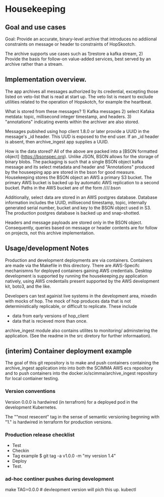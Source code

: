 # Housekeeping

## Goal and use cases

Goal: Provide an accurate, binary-level archive that introduces no
addiional constraints on message or header to constraints of HopSkootch.

The archive supports use cases such as  1)restore a kafka stream,
2) Provide the basis for follow-on value-added services, best served
by an archive rather than a  stream.

## Implementation overview.

The app archives all messages authorized by its credential, excepting
those listed on veto-list that is read at start up. The veto list is
meant to exclude utilities related to the operation of Hopskotch, for
example the heartbeat.

What is stored from these  messages?  1) Kafka messages 2)
select Kafaka metdata: topic, millisecond integer timestamp, and
headers. 3) "annotations" indicating events within the archiver are 
also stored.

Messages pubished using hop client 1.8.0 or later provide a UUID
in the message's _id header.  This UUD is exposed to the  end user. If an
_id header is absent, then archive_ingest app supplies a UUID.

How is the data stored?  All of the above are packed into a [BSON
formatted object] (https://bsonspec.org).  Unlike JSON, BSON allows
for the storage of binary blobs.  The packaging is such that a single
BSON object kafka message and its select metadata and
header and  "Annotations" produced by the houseeping app are stored in
the bson for good measure. Housekeeping stores the BSON object an  AWS
a primary S3 bucket. The primary AWS bucket is backed up by automatic
AWS replication to a second bucket.  Paths in the AWS bucket are of
the form <topic>/<year>/<month>/<day>/<uuid>.bson

Additionally, select data are stored in an AWS postgres database.
Database information includes the UUID, millisecond timestamp, topic,
internally generated serial number, bucket and key to the BSON object
used in S3. The production postgres database is backed up and
snap-shotted.

Headers and message payloads are stored only in the BSON object.
Consequently, queries based on message or header contents
are for follow on projects, not this archive implementation.

## Usage/development  Notes

Production and development deployments are via containers.  Containers
are made via the Makefile in this directory.  There are AWS-Specifc
mechanismns for deployed containers gaining AWS credentials. Desktop
development is supported by running the housekeeping.py application
natively, using AWS credentails present supported by the AWS
development kit, boto3, and the like. 

Developers can test againist live systems in the
development area, mixedin with mocks of hop.  The mock of hop produces
data that is not deterministically replicable, or difficult to replicate.
These include

- data from early versions of hop_client
- data that is recieved more than once.

archive_ingest module also contains utilites to monitoring/ adminstering the
application. (See the readme in the src diretory for further
informaation).

## (interim) Container deployment example

The goal of this git repository is to make and push containers containing
the archive_ingest application into into both the SCiMMA
AWS ecs repository and to push containers into the
docker.io/scimma/archive_ingest repository for local contiainer testing.

### Version conventions

Version 0.0.0 is hardwired (in terrafrom) for a deployed
pod in the development Kubernetes.

The ""most resecent" tag in the sense of semantic versioning
begnning with "1."  is hardwired in terraform for production
versions.


### Production release checklist

- Test
- Checkin 
- Tag     example $ git tag -a v1.0.0 -m "my version 1.4"
- Deploy
- Test.

### ad-hoc continer pushes during development

make TAG=0.0.0 # devleopment version will pich this up.
kubectl <kill the pod so it take the new version>
